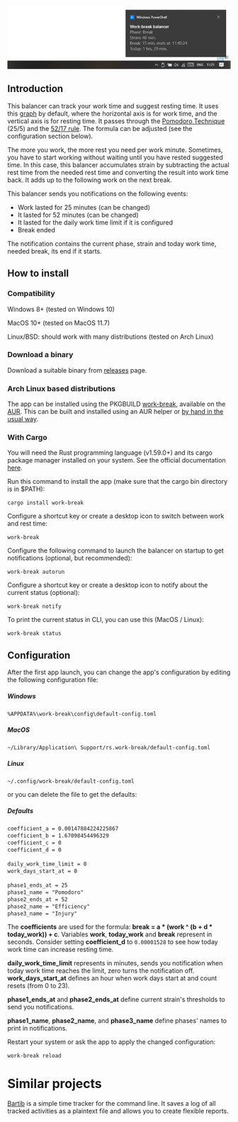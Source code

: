![work-break](screenshot.png)

## Introduction
This balancer can track your work time and suggest resting time. It uses this [graph](https://www.desmos.com/calculator/duqezlkow8) by default,
where the horizontal axis is for work time, and the vertical axis is for resting time. It passes through the [Pomodoro Technique](https://en.wikipedia.org/wiki/Pomodoro_Technique) (25/5) and the [52/17 rule](https://en.wikipedia.org/wiki/52/17_rule). The formula can be adjusted (see the configuration section below).

The more you work, the more rest you need per work minute. Sometimes, you have to start working without waiting until you have rested suggested time. In this case, this balancer accumulates strain by subtracting the actual rest time from the needed rest time and converting the result into work time back. It adds up to the following work on the next break.

This balancer sends you notifications on the following events:
* Work lasted for 25 minutes (can be changed)
* It lasted for 52 minutes (can be changed)
* It lasted for the daily work time limit if it is configured
* Break ended

The notification contains the current phase, strain and today work time, needed break, its end if it starts.

## How to install

### Compatibility

Windows 8+ (tested on Windows 10)

MacOS 10+ (tested on MacOS 11.7)

Linux/BSD: should work with many distributions (tested on Arch Linux)

### Download a binary

Download a suitable binary from [releases](https://github.com/ShadoySV/work-break/releases) page.

### Arch Linux based distributions

The app can be installed using the PKGBUILD [work-break](https://aur.archlinux.org/packages/work-break), available on the [AUR](https://wiki.archlinux.org/index.php/Arch_User_Repository). This can be built and installed using an AUR helper or [by hand in the usual way](https://wiki.archlinux.org/title/Arch_User_Repository#Installing_and_upgrading_packages).

### With Cargo

You will need the Rust programming language (v1.59.0+) and its cargo package manager installed on your system. See the official documentation [here](https://www.rust-lang.org/tools/install).

Run this command to install the app (make sure that the cargo bin directory is in $PATH):
```
cargo install work-break
```

Configure a shortcut key or create a desktop icon to switch between work and rest time:
```
work-break
```

Configure the following command to launch the balancer on startup to get notifications (optional, but recommended):
```
work-break autorun
```

Configure a shortcut key or create a desktop icon to notify about the current status (optional):
```
work-break notify
```

To print the current status in CLI, you can use this (MacOS / Linux):
```
work-break status
```

## Configuration
After the first app launch, you can change the app's configuration by editing the following configuration file:

##### Windows
```
%APPDATA%\work-break\config\default-config.toml
```

##### MacOS
```
~/Library/Application\ Support/rs.work-break/default-config.toml
```
##### Linux
```
~/.config/work-break/default-config.toml
```
or you can delete the file to get the defaults:

##### Defaults
```
coefficient_a = 0.00147884224225867
coefficient_b = 1.67098454496329
coefficient_c = 0
coefficient_d = 0

daily_work_time_limit = 0
work_days_start_at = 0

phase1_ends_at = 25
phase1_name = "Pomodoro"
phase2_ends_at = 52
phase2_name = "Efficiency"
phase3_name = "Injury"

```
The **coefficients** are used for the formula: **break = a * (work ^ (b + d * today_work)) + c**. Variables **work**, **today_work** and **break** represent in seconds. Consider setting **coefficient_d** to `0.00001528` to see how today work time can increase resting time.

**daily_work_time_limit** represents in minutes, sends you notification when today work time reaches the limit, zero turns the notification off.
**work_days_start_at** defines an hour when work days start at and count resets (from 0 to 23).

**phase1_ends_at** and **phase2_ends_at** define current strain's thresholds to send you notifications.

**phase1_name**, **phase2_name**, and **phase3_name** define phases' names to print in notifications.

Restart your system or ask the app to apply the changed configuration:

```
work-break reload
```

# Similar projects

[Bartib](https://github.com/nikolassv/bartib) is a simple time tracker for the command line. It saves a log of all tracked activities as a plaintext file and allows you to create flexible reports.
